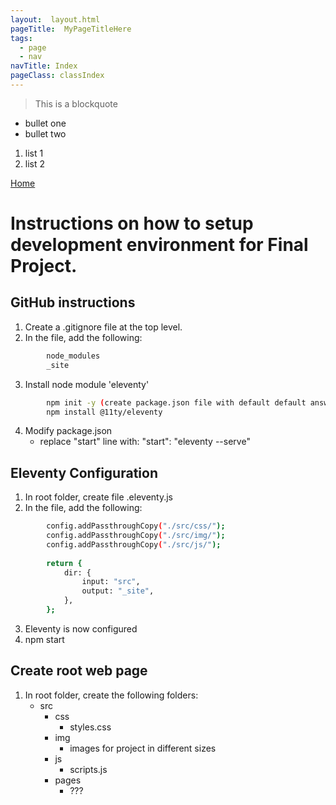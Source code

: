 ```yaml
---
layout:  layout.html
pageTitle:  MyPageTitleHere
tags: 
  - page
  - nav
navTitle: Index
pageClass: classIndex
---
```




<!--
base-h1.html
base-layout.html
combined-Test-layout.html

---
layout: layout.html
pageTitle:  MyPageTitleHere
tags: 
  - page
  - nav
navTitle: NavTitle-Index
pageClass: classIndex
---





tags: [create collections name spaces] 
    Now it's a variable :)
    check out the nav section in _includes\layout.html

Note you can create your own variables their too, look at pictures.md

singleImage: /img/apples.png
images:
  - apples.png
  - apples-red.png
  - apples-group.png

    singleImage:  is a single image
    images is an array

pageClass: [Name]

This is how you create a class in the <body> where you can apply special css rules



*** _data  (Globally avialable)
    filename.json

    > so data will be available as filename.[data in json file]

    

-->





> This is a blockquote

- bullet one
- bullet two

1. list 1
1. list 2

[Home](/)

# Instructions on how to setup development environment for Final Project.

## GitHub instructions
1. Create a .gitignore file at the top level.
1. In the file, add the following:
```sh 
        node_modules
        _site
```
3. Install node module 'eleventy'
```sh 
        npm init -y (create package.json file with default default answers)
        npm install @11ty/eleventy
```
4. Modify package.json
    - replace "start" line with:  "start": "eleventy --serve"

## Eleventy Configuration
1. In root folder, create file .eleventy.js
1. In the file, add the following:
```sh 
        config.addPassthroughCopy("./src/css/");
        config.addPassthroughCopy("./src/img/");
        config.addPassthroughCopy("./src/js/");
    
        return {
            dir: {
                input: "src",
                output: "_site",
            },
        };
```
3. Eleventy is now configured
4. npm start

## Create root web page
1. In root folder, create the following folders:
    - src
        - css
            - styles.css
        - img
            - images for project in different sizes
        - js
            - scripts.js
        - pages
            - ???
